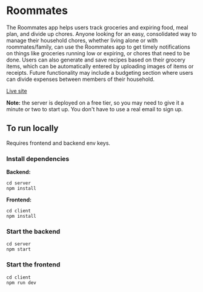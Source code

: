 # Roommates

The Roommates app helps users track groceries and expiring food, meal plan, and divide up chores. Anyone looking for an easy, consolidated way to manage their household chores, whether living alone or with roommates/family, can use the Roommates app to get timely notifications on things like groceries running low or expiring, or chores that need to be done. Users can also generate and save recipes based on their grocery items, which can be automatically entered by uploading images of items or receipts. Future functionality may include a budgeting section where users can divide expenses between members of their household.

[Live site](https://roommates-9z8g.onrender.com/)

**Note:** the server is deployed on a free tier, so you may need to give it a minute or two to start up. You don't have to use a real email to sign up.

## To run locally
Requires frontend and backend env keys.

### Install dependencies
**Backend:**
```
cd server
npm install
```
**Frontend:**
```
cd client
npm install
```

### Start the backend
```
cd server
npm start
```

### Start the frontend
```
cd client
npm run dev
```
